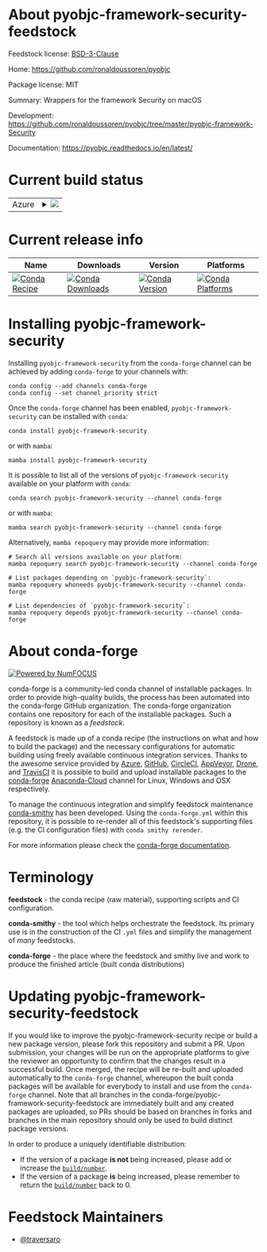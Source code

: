 About pyobjc-framework-security-feedstock
=========================================

Feedstock license: [BSD-3-Clause](https://github.com/conda-forge/pyobjc-framework-security-feedstock/blob/main/LICENSE.txt)

Home: https://github.com/ronaldoussoren/pyobjc

Package license: MIT

Summary: Wrappers for the framework Security on macOS

Development: https://github.com/ronaldoussoren/pyobjc/tree/master/pyobjc-framework-Security

Documentation: https://pyobjc.readthedocs.io/en/latest/

Current build status
====================


<table>
    
  <tr>
    <td>Azure</td>
    <td>
      <details>
        <summary>
          <a href="https://dev.azure.com/conda-forge/feedstock-builds/_build/latest?definitionId=19743&branchName=main">
            <img src="https://dev.azure.com/conda-forge/feedstock-builds/_apis/build/status/pyobjc-framework-security-feedstock?branchName=main">
          </a>
        </summary>
        <table>
          <thead><tr><th>Variant</th><th>Status</th></tr></thead>
          <tbody><tr>
              <td>osx_64_python3.10.____cpython</td>
              <td>
                <a href="https://dev.azure.com/conda-forge/feedstock-builds/_build/latest?definitionId=19743&branchName=main">
                  <img src="https://dev.azure.com/conda-forge/feedstock-builds/_apis/build/status/pyobjc-framework-security-feedstock?branchName=main&jobName=osx&configuration=osx%20osx_64_python3.10.____cpython" alt="variant">
                </a>
              </td>
            </tr><tr>
              <td>osx_64_python3.8.____cpython</td>
              <td>
                <a href="https://dev.azure.com/conda-forge/feedstock-builds/_build/latest?definitionId=19743&branchName=main">
                  <img src="https://dev.azure.com/conda-forge/feedstock-builds/_apis/build/status/pyobjc-framework-security-feedstock?branchName=main&jobName=osx&configuration=osx%20osx_64_python3.8.____cpython" alt="variant">
                </a>
              </td>
            </tr><tr>
              <td>osx_64_python3.9.____cpython</td>
              <td>
                <a href="https://dev.azure.com/conda-forge/feedstock-builds/_build/latest?definitionId=19743&branchName=main">
                  <img src="https://dev.azure.com/conda-forge/feedstock-builds/_apis/build/status/pyobjc-framework-security-feedstock?branchName=main&jobName=osx&configuration=osx%20osx_64_python3.9.____cpython" alt="variant">
                </a>
              </td>
            </tr>
          </tbody>
        </table>
      </details>
    </td>
  </tr>
</table>

Current release info
====================

| Name | Downloads | Version | Platforms |
| --- | --- | --- | --- |
| [![Conda Recipe](https://img.shields.io/badge/recipe-pyobjc--framework--security-green.svg)](https://anaconda.org/conda-forge/pyobjc-framework-security) | [![Conda Downloads](https://img.shields.io/conda/dn/conda-forge/pyobjc-framework-security.svg)](https://anaconda.org/conda-forge/pyobjc-framework-security) | [![Conda Version](https://img.shields.io/conda/vn/conda-forge/pyobjc-framework-security.svg)](https://anaconda.org/conda-forge/pyobjc-framework-security) | [![Conda Platforms](https://img.shields.io/conda/pn/conda-forge/pyobjc-framework-security.svg)](https://anaconda.org/conda-forge/pyobjc-framework-security) |

Installing pyobjc-framework-security
====================================

Installing `pyobjc-framework-security` from the `conda-forge` channel can be achieved by adding `conda-forge` to your channels with:

```
conda config --add channels conda-forge
conda config --set channel_priority strict
```

Once the `conda-forge` channel has been enabled, `pyobjc-framework-security` can be installed with `conda`:

```
conda install pyobjc-framework-security
```

or with `mamba`:

```
mamba install pyobjc-framework-security
```

It is possible to list all of the versions of `pyobjc-framework-security` available on your platform with `conda`:

```
conda search pyobjc-framework-security --channel conda-forge
```

or with `mamba`:

```
mamba search pyobjc-framework-security --channel conda-forge
```

Alternatively, `mamba repoquery` may provide more information:

```
# Search all versions available on your platform:
mamba repoquery search pyobjc-framework-security --channel conda-forge

# List packages depending on `pyobjc-framework-security`:
mamba repoquery whoneeds pyobjc-framework-security --channel conda-forge

# List dependencies of `pyobjc-framework-security`:
mamba repoquery depends pyobjc-framework-security --channel conda-forge
```


About conda-forge
=================

[![Powered by
NumFOCUS](https://img.shields.io/badge/powered%20by-NumFOCUS-orange.svg?style=flat&colorA=E1523D&colorB=007D8A)](https://numfocus.org)

conda-forge is a community-led conda channel of installable packages.
In order to provide high-quality builds, the process has been automated into the
conda-forge GitHub organization. The conda-forge organization contains one repository
for each of the installable packages. Such a repository is known as a *feedstock*.

A feedstock is made up of a conda recipe (the instructions on what and how to build
the package) and the necessary configurations for automatic building using freely
available continuous integration services. Thanks to the awesome service provided by
[Azure](https://azure.microsoft.com/en-us/services/devops/), [GitHub](https://github.com/),
[CircleCI](https://circleci.com/), [AppVeyor](https://www.appveyor.com/),
[Drone](https://cloud.drone.io/welcome), and [TravisCI](https://travis-ci.com/)
it is possible to build and upload installable packages to the
[conda-forge](https://anaconda.org/conda-forge) [Anaconda-Cloud](https://anaconda.org/)
channel for Linux, Windows and OSX respectively.

To manage the continuous integration and simplify feedstock maintenance
[conda-smithy](https://github.com/conda-forge/conda-smithy) has been developed.
Using the ``conda-forge.yml`` within this repository, it is possible to re-render all of
this feedstock's supporting files (e.g. the CI configuration files) with ``conda smithy rerender``.

For more information please check the [conda-forge documentation](https://conda-forge.org/docs/).

Terminology
===========

**feedstock** - the conda recipe (raw material), supporting scripts and CI configuration.

**conda-smithy** - the tool which helps orchestrate the feedstock.
                   Its primary use is in the construction of the CI ``.yml`` files
                   and simplify the management of *many* feedstocks.

**conda-forge** - the place where the feedstock and smithy live and work to
                  produce the finished article (built conda distributions)


Updating pyobjc-framework-security-feedstock
============================================

If you would like to improve the pyobjc-framework-security recipe or build a new
package version, please fork this repository and submit a PR. Upon submission,
your changes will be run on the appropriate platforms to give the reviewer an
opportunity to confirm that the changes result in a successful build. Once
merged, the recipe will be re-built and uploaded automatically to the
`conda-forge` channel, whereupon the built conda packages will be available for
everybody to install and use from the `conda-forge` channel.
Note that all branches in the conda-forge/pyobjc-framework-security-feedstock are
immediately built and any created packages are uploaded, so PRs should be based
on branches in forks and branches in the main repository should only be used to
build distinct package versions.

In order to produce a uniquely identifiable distribution:
 * If the version of a package **is not** being increased, please add or increase
   the [``build/number``](https://docs.conda.io/projects/conda-build/en/latest/resources/define-metadata.html#build-number-and-string).
 * If the version of a package **is** being increased, please remember to return
   the [``build/number``](https://docs.conda.io/projects/conda-build/en/latest/resources/define-metadata.html#build-number-and-string)
   back to 0.

Feedstock Maintainers
=====================

* [@traversaro](https://github.com/traversaro/)

